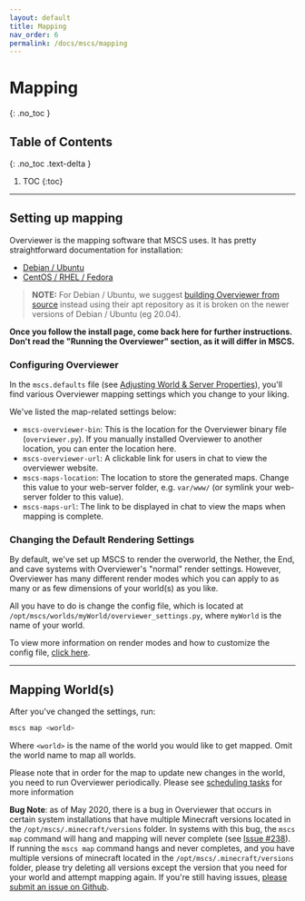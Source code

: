 ```yaml
---
layout: default
title: Mapping
nav_order: 6
permalink: /docs/mscs/mapping
---
```


# Mapping

{: .no_toc }

## Table of Contents

{: .no_toc .text-delta }

1. TOC
{:toc}

---

## Setting up mapping

Overviewer is the mapping software that MSCS uses. It has pretty straightforward documentation for installation:

- [Debian / Ubuntu][building]
- [CentOS / RHEL / Fedora][install_rhel]

> __NOTE:__ For Debian / Ubuntu, we suggest [building Overviewer from source][building] instead using their apt
> repository as it is broken on the newer versions of Debian / Ubuntu (eg 20.04).

__Once you follow the install page, come back here for further instructions. Don't read the "Running the Overviewer"
section, as it will differ in MSCS.__

### Configuring Overviewer

In the `mscs.defaults` file (see [Adjusting World & Server Properties](adjusting-world-server-properties)), you'll find
various Overviewer mapping settings which you change to your liking.

We've listed the map-related settings below:

- `mscs-overviewer-bin`: This is the location for the Overviewer binary file (`overviewer.py`).
  If you manually installed Overviewer to another location, you can enter the location here.
- `mscs-overviewer-url`: A clickable link for users in chat to view the overviewer website.
- `mscs-maps-location`: The location to store the generated maps. Change this value
   to your web-server folder, e.g. `var/www/` (or symlink your web-server folder to this value).
- `mscs-maps-url`: The link to be displayed in chat to view the maps when mapping is complete.

### Changing the Default Rendering Settings

By default, we've set up MSCS to render the overworld, the Nether, the End, and cave systems with Overviewer's "normal"
render settings. However, Overviewer has many different render modes which you can apply to as many or as few dimensions
of your world(s) as you like.

All you have to do is change the config file, which is located at `/opt/mscs/worlds/myWorld/overviewer_settings.py`,
where `myWorld` is the name of your world.

To view more information on render modes and how to customize the config file, [click here][config].

---

## Mapping World(s)

After you've changed the settings, run:

```bash
mscs map <world>
```

Where `<world>` is the name of the world you would like to get mapped. Omit the world name to map all worlds.

Please note that in order for the map to update new changes in the world, you need to run Overviewer periodically.
Please see [scheduling tasks](scheduling-tasks) for more information

**Bug Note**: as of May 2020, there is a bug in Overviewer that occurs in certain system installations that have
multiple Minecraft versions located in the `/opt/mscs/.minecraft/versions` folder. In systems with this bug, the
`mscs map` command will hang and mapping will never complete (see [Issue #238][map_issue]).
If running the `mscs map` command hangs and never completes, and you have multiple versions of minecraft located in the
`/opt/mscs/.minecraft/versions` folder, please try deleting all versions except the version that you need for your world
and attempt mapping again. If you're still having issues, [please submit an issue on Github][mscs_issues].

[install_debian]: http://docs.overviewer.org/en/latest/installing/#debian-ubuntu
[install_rhel]: http://docs.overviewer.org/en/latest/installing/#centos-rhel-fedora
[download]: http://overviewer.org/downloads
[building]: http://docs.overviewer.org/en/latest/building/
[config]: http://docs.overviewer.org/en/latest/config/
[map_issue]: https://github.com/MinecraftServerControl/mscs/issues/238
[mscs_issues]: https://github.com/MinecraftServerControl/mscs/issues/
